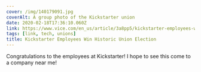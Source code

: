 ```yaml
---
cover: /img/140179091.jpg
coverAlt: A group photo of the Kickstarter union
date: 2020-02-18T17:36:10.060Z
link: https://www.vice.com/en_us/article/3a8pp5/kickstarter-employees-win-historic-union-election
tags: [link, tech, unions]
title: Kickstarter Employees Win Historic Union Election
---
```


Congratulations to the employees at Kickstarter! I hope to see this come to a company near me!
